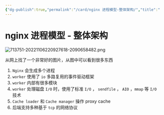 ```yaml
---
{"dg-publish":true,"permalink":"/card/nginx 进程模型-整体架构/","title":"Nginx 进程模型-整体架构","tags":["nginx"],"noteIcon":"2","created":"2021-04-14T13:14:29+08:00","updated":"2024-05-14T14:23:31+08:00"}
---
```



# nginx 进程模型 - 整体架构

![713751-20221106220927618-2090658482.png](/img/user/attachs/713751-20221106220927618-2090658482.png)


从网上找了一个非常好的图片，从图中可以看到很多东西

1. `Nginx` 会生成多个进程
2. `worker` 使用了 `io` 多路复用的事件驱动框架
3. `worker` 内部有很多模块
4. `worker` 处理磁盘 `I/O` 时，使用了标准 `I/O` ， `sendfile` ， `AIO` ，`mmap` 等 `I/O` 技术
5. `Cache loader` 和 `Cache manager` 操作 proxy cache
6. 后端支持多种基于 `tcp` 的网络协议
